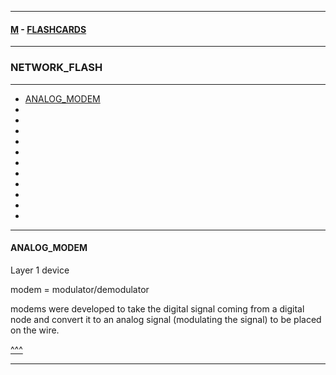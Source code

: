 
---

#### [M](https://github.com/ttltrk/TTT/blob/master/menu.md) - [FLASHCARDS](https://github.com/ttltrk/TTT/tree/master/FLASHCARDS/FLASHCARDS.md)

---

### NETWORK_FLASH

---

* [ANALOG_MODEM](#ANALOG_MODEM)
* [](#)
* [](#)
* [](#)
* [](#)
* [](#)
* [](#)
* [](#)
* [](#)
* [](#)
* [](#)
* [](#)

---

#### ANALOG_MODEM

Layer 1 device

modem = modulator/demodulator

modems were developed to take the digital signal coming from a digital node and
convert it to an analog signal (modulating the signal) to be placed on the wire.

[^^^](#NETWORK_FLASH)

---
